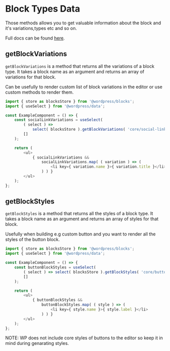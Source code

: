 # Block Types Data

Those methods allows you to get valuable information about the block and it's variations,types etc and so on.

Full docs can be found [here](https://developer.wordpress.org/block-editor/reference-guides/data/data-core-blocks/).

## getBlockVariations

`getBlockVariations` is a method that returns all the variations of a block type. It takes a block name as an argument and returns an array of variations for that block.

Can be usefully to render custom list of block variations in the editor or use custom methods to render them.

```js
import { store as blocksStore } from '@wordpress/blocks';
import { useSelect } from '@wordpress/data';

const ExampleComponent = () => {
    const socialLinkVariations = useSelect(
        ( select ) =>
            select( blocksStore ).getBlockVariations( 'core/social-link' ),
        []
    );

    return (
        <ul>
            { socialLinkVariations &&
                socialLinkVariations.map( ( variation ) => (
                    <li key={ variation.name }>{ variation.title }</li>
                ) ) }
        </ul>
    );
};
```

## getBlockStyles

`getBlockStyles` is a method that returns all the styles of a block type. It takes a block name as an argument and returns an array of styles for that block.

Usefully when building e.g custom button and you want to render all the styles of the button block.

```js
import { store as blocksStore } from '@wordpress/blocks';
import { useSelect } from '@wordpress/data';

const ExampleComponent = () => {
    const buttonBlockStyles = useSelect(
        ( select ) => select( blocksStore ).getBlockStyles( 'core/button' ),
        []
    );

    return (
        <ul>
            { buttonBlockStyles &&
                buttonBlockStyles.map( ( style ) => (
                    <li key={ style.name }>{ style.label }</li>
                ) ) }
        </ul>
    );
};
```

NOTE: WP does not include core styles of buttons to the editor so keep it in mind during genarating styles.